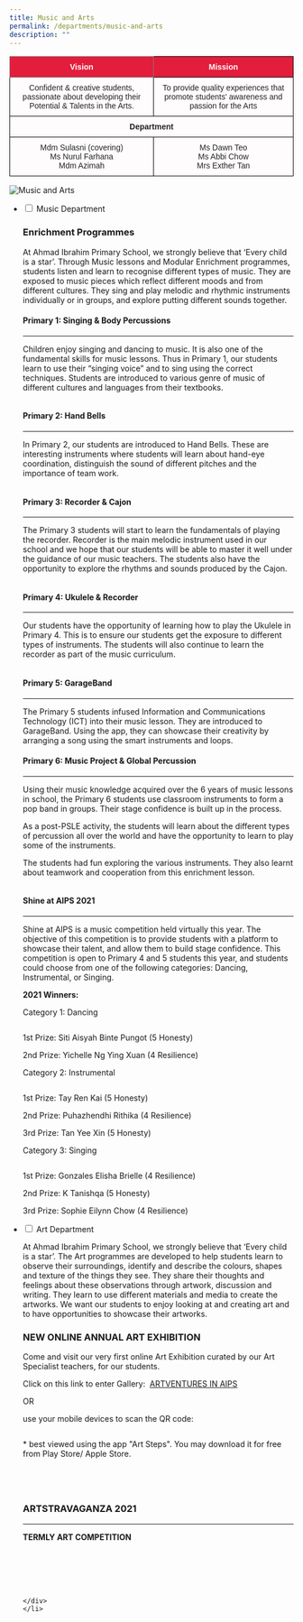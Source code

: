 ```yaml
---
title: Music and Arts
permalink: /departments/music-and-arts
description: ""
---
```

<style type="text/css">
.tg  {border-collapse:collapse;border-spacing:0;}
.tg td{border-color:black;border-style:solid;border-width:1px;font-family:Arial, sans-serif;font-size:14px;
  overflow:hidden;padding:10px 5px;word-break:normal;}
.tg th{border-color:black;border-style:solid;border-width:1px;font-family:Arial, sans-serif;font-size:14px;
  font-weight:normal;overflow:hidden;padding:10px 5px;word-break:normal;}
.tg .tg-f3bv{background-color:#E31D3C;color:#FFFCFD;font-weight:bold;text-align:center;vertical-align:middle}
.tg .tg-ty9o{background-color:#E31D3C;border-color:inherit;color:#FFFCFD;font-weight:bold;text-align:center;vertical-align:middle}
.tg .tg-d298{background-color:#FFFCFD;color:#222;font-weight:bold;text-align:center;vertical-align:top}
.tg .tg-wpvf{background-color:#FFFCFD;color:#222;text-align:center;vertical-align:middle}
</style>
<table class="tg">
<thead>
  <tr>
    <th class="tg-ty9o" colspan="2"><span style="color:#FFFCFD;background-color:#E31D3C">Vision</span></th>
    <th class="tg-f3bv" colspan="2"><span style="color:#FFFCFD;background-color:#E31D3C">Mission</span></th>
  </tr>
</thead>
<tbody>
  <tr>
    <td class="tg-wpvf" colspan="2"><span style="color:#222;background-color:#FFFCFD">Confident &amp; creative students, passionate about developing their Potential &amp; Talents in the Arts.</span></td>
    <td class="tg-wpvf" colspan="2"><span style="color:#222;background-color:#FFFCFD">To provide quality experiences that promote students' awareness and passion for the Arts</span></td>
  </tr>
  <tr>
    <td class="tg-d298" colspan="4">       Department</td>
  </tr>
  <tr>
    <td class="tg-wpvf" colspan="2"><span style="color:#222;background-color:#FFFCFD">  Mdm Sulasni (covering)</span><br><span style="color:#222;background-color:#FFFCFD">Ms Nurul Farhana</span><br><span style="color:#222;background-color:#FFFCFD">Mdm Azimah</span></td>
    <td class="tg-wpvf" colspan="2"><span style="color:#222;background-color:#FFFCFD"> Ms Dawn Teo</span><br><span style="color:#222;background-color:#FFFCFD">Ms Abbi Chow</span><br><span style="color:#222;background-color:#FFFCFD">Mrs Exther Tan</span></td>
  </tr>
</tbody>
</table>

![Music and Arts](/images/PAM%20Informal.jpg)

<ul class="jekyllcodex_accordion">
  <li>
    <input type="checkbox" id="accordion1">
    <label for="accordion1">Music Department</label>
    <div>
      <h3 id="enrichment-programmes">Enrichment Programmes</h3>
<p>At Ahmad Ibrahim Primary School, we strongly believe that ‘Every child is a star’. Through Music lessons and Modular Enrichment programmes, students listen and learn to recognise different types of music. They are exposed to music pieces which reflect different moods and from different cultures. They sing and play melodic and rhythmic instruments individually or in groups, and explore putting different sounds together.</p>
<h4 id="primary-1-singing--body-percussions">Primary 1: Singing &amp; Body Percussions</h4>
<hr>
<p>Children enjoy singing and dancing to music. It is also one of the fundamental skills for music lessons. Thus in Primary 1, our students learn to use their “singing voice” and to sing using the correct techniques. Students are introduced to various genre of music of different cultures and languages from their textbooks.</p>
<p><img src="/images/p1.jpg" alt=""></p>
<h4 id="primary-2-hand-bells">Primary 2: Hand Bells</h4>
<hr>
<p>In Primary 2, our students are introduced to Hand Bells. These are interesting instruments where students will learn about hand-eye coordination, distinguish the sound of different pitches and the importance of team work.</p>
<p><img src="/images/p2.png" alt=""></p>
<h4 id="primary-3-recorder--cajon">Primary 3: Recorder &amp; Cajon</h4>
<hr>
<p>The Primary 3 students will start to learn the fundamentals of playing the recorder. Recorder is the main melodic instrument used in our school and we hope that our students will be able to master it well under the guidance of our music teachers. The students also have the opportunity to explore the rhythms and sounds produced by the Cajon.</p>
<p><img src="/images/p3.jpg" alt=""></p>
<h4 id="primary-4-ukulele--recorder">Primary 4: Ukulele &amp; Recorder</h4>
<hr>
<p>Our students have the opportunity of learning how to play the Ukulele in Primary 4. This is to ensure our students get the exposure to different types of instruments. The students will also continue to learn the recorder as part of the music curriculum.</p>
<p><img src="/images/p4.jpg" alt=""></p>
<h4 id="primary-5-garageband">Primary 5: GarageBand</h4>
<hr>
<p>The Primary 5 students infused Information and Communications Technology (ICT) into their music lesson. They are introduced to GarageBand. Using the app, they can showcase their creativity by arranging a song using the smart instruments and loops.</p>
<h4 id="primary-6-music-project--global-percussion">Primary 6: Music Project &amp; Global Percussion</h4>
<hr>
<p>Using their music knowledge acquired over the 6 years of music lessons in school, the Primary 6 students use classroom instruments to form a pop band in groups. Their stage confidence is built up in the process.</p>
<p>As a post-PSLE activity, the students will learn about the different types of percussion all over the world and have the opportunity to learn to play some of the instruments. </p>
<p>The students had fun exploring the various instruments. They also learnt about teamwork and cooperation from this enrichment lesson.</p>
<p><img src="/images/p6.png" alt=""></p>
<h4 id="shine-at-aips-2021">Shine at AIPS 2021</h4>
<hr>
<p>Shine at AIPS is a music competition held virtually this year. The objective of this competition is to provide students with a platform to showcase their talent, and allow them to build stage confidence. This competition is open to Primary 4 and 5 students this year, and students could choose from one of the following categories: Dancing, Instrumental, or Singing.</p>
<p><strong>2021 Winners:</strong></p>
<p>Category 1: Dancing</p>
<p><img src="/images/cat1%20dancing.png" alt=""></p>
<p>1st Prize: Siti Aisyah Binte Pungot (5 Honesty)</p>
<p>2nd Prize: Yichelle Ng Ying Xuan (4 Resilience)</p>
<p>Category 2: Instrumental</p>
<p><img src="/images/cat2%20instru.png" alt=""></p>
<p>1st Prize: Tay Ren Kai (5 Honesty)</p>
<p>2nd Prize: Puhazhendhi Rithika (4 Resilience)</p>
<p>3rd Prize: Tan Yee Xin (5 Honesty)</p>
<p>Category 3: Singing</p>
<p><img src="/images/cat3%20sing.png" alt=""></p>
<p>1st Prize: Gonzales Elisha Brielle (4 Resilience)</p>
<p>2nd Prize: K Tanishqa (5 Honesty)</p>
<p>3rd Prize: Sophie Eilynn Chow (4 Resilience)</p>
    </div>
	</li>
	<li>
    <input type="checkbox" id="accordion2">
    <label for="accordion2">Art Department</label>
    <div>
      <p>At Ahmad Ibrahim Primary School, we strongly believe that ‘Every child is a star’. The Art programmes are developed to help students learn to observe their surroundings, identify and describe the colours, shapes and texture of the things they see. They share their thoughts and feelings about these observations through artwork, discussion and writing. They learn to use different materials and media to create the artworks. We want our students to enjoy looking at and creating art and to have opportunities to showcase their artworks.</p>
<h3 id="new-online-annual-art-exhibition">NEW ONLINE ANNUAL ART EXHIBITION</h3>
<p>Come and visit our very first online Art Exhibition curated by our Art Specialist teachers, for our students. </p>
<p>Click on this link to enter Gallery:  <a href="https://www.artsteps.com/embed/61888ce1ac85446ad7358165/560/315">ARTVENTURES IN AIPS</a></p>
<p>OR </p>
<p>use your mobile devices to scan the QR code:</p>
<p><img src="/images/QR%20CODE.png" alt=""></p>
<p>* best viewed using the app &quot;Art Steps&quot;. You may download it for free from Play Store/ Apple Store.</p>
<p><img src="/images/ADVENTURES.jpg" alt=""></p>
<p><img src="/images/ART1.png" alt=""></p>
<p><img src="/images/ART2.png" alt=""></p>
<p><img src="/images/ART3.png" alt=""></p>
<h3 id="artstravaganza-2021">ARTSTRAVAGANZA 2021</h3>
<hr>
<p><strong>TERMLY ART COMPETITION</strong></p>
<p><img src="/images/ARTSTRAVAGANZA%202021.jpg" alt=""></p>
<p><img src="/images/ARTSTRAVAGANZA%202021_2.jpg" alt=""></p>
<p><img src="/images/ARTSTRAVAGANZA%202021_3.jpg" alt=""></p>
<p><img src="/images/ARTSTRAVAGANZA%202021_4.jpg" alt=""></p>
<p><img src="/images/ARTSTRAVAGANZA%202021_5.jpg" alt=""></p>
<p><img src="/images/ARTSTRAVAGANZA%202021_6.jpg" alt=""></p>

    </div>
	</li>
</ul>	


